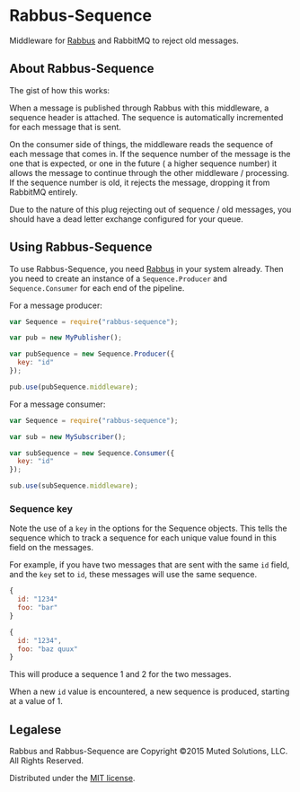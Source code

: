# Rabbus-Sequence

Middleware for [Rabbus](https://github.com/derickbailey/rabbus) and RabbitMQ to
reject old messages.

## About Rabbus-Sequence

The gist of how this works:

When a message is published through Rabbus with this middleware,
a sequence header is attached. The sequence is automatically
incremented for each message that is sent. 

On the consumer side of things, the middleware reads the 
sequence of each message that comes in. If the sequence number
of the message is the one that is expected, or one in the future (
a higher sequence number) it allows the
message to continue through the other middleware / processing.
If the sequence number is old, it rejects the message, dropping it
from RabbitMQ entirely.

Due to the nature of this plug rejecting out of sequence / old messages,
you should have a dead letter exchange configured for your queue.

## Using Rabbus-Sequence

To use Rabbus-Sequence, you need [Rabbus](https://github.com/derickbailey/rabbus)
in your system already. Then you need to create an instance of
a `Sequence.Producer` and `Sequence.Consumer` for each end of
the pipeline.

For a message producer:

```js
var Sequence = require("rabbus-sequence");

var pub = new MyPublisher();

var pubSequence = new Sequence.Producer({
  key: "id"
});

pub.use(pubSequence.middleware);
```

For a message consumer:

```js
var Sequence = require("rabbus-sequence");

var sub = new MySubscriber();

var subSequence = new Sequence.Consumer({
  key: "id"
});

sub.use(subSequence.middleware);
```

### Sequence key

Note the use of a `key` in the options for the Sequence
objects. This tells the sequence which to track a sequence
for each unique value found in this field on the messages.

For example, if you have two messages that are sent with
the same `id` field, and the `key` set to `id`, these messages
will use the same sequence.

```js
{
  id: "1234"
  foo: "bar"
}

{
  id: "1234",
  foo: "baz quux"
}
```

This will produce a sequence 1 and 2 for the two messages.

When a new `id` value is encountered, a new sequence is
produced, starting at a value of 1.

## Legalese

Rabbus and Rabbus-Sequence are Copyright &copy;2015 Muted Solutions, LLC. All Rights Reserved. 

Distributed under the [MIT license](http://mutedsolutions.mit-license.org).

